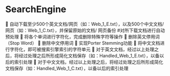 # SearchEngine
	自动下载至少500个英文文档/网页（如：Web_1_E.txt），以及500个中文文档/网页（如：Web_1_C.txt），并保留原始的文档/ 网页备份
#对所下载文档进行自动预处理
	将各个单词进行字符化，完成删除特殊字符等操作
	删除英文停用词（Stop Word）
	删除中文停用词
	实现Porter Stemming功能
	将中文文档进行字符化，即可被搜索引擎索引的字符单元 
	对于英文文档，经过以上处理之后，将经过处理之后所形成简化文档保存（如：Handled_Web_1_E.txt），以备以后的索引处理
	对于中文文档，经过以上处理之后，将经过处理之后所形成简化文档保存（如：Handled_Web_1_C.txt），以备以后的索引处理
